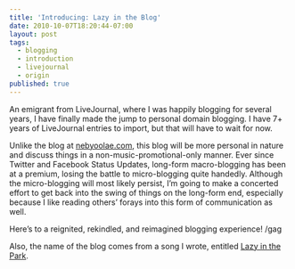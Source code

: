 ```yaml
---
title: 'Introducing: Lazy in the Blog'
date: 2010-10-07T18:20:44-07:00
layout: post
tags:
  - blogging
  - introduction
  - livejournal
  - origin
published: true
---
```

An emigrant from LiveJournal, where I was happily blogging for several years, I have finally made the jump to personal domain blogging. I have 7+ years of LiveJournal entries to import, but that will have to wait for now.

<!--more-->

Unlike the blog at [nebyoolae.com](http://nebyoolae.com), this blog will be more personal in nature and discuss things in a non-music-promotional-only manner. Ever since Twitter and Facebook Status Updates, long-form macro-blogging has been at a premium, losing the battle to micro-blogging quite handedly. Although the micro-blogging will most likely persist, I&#8217;m going to make a concerted effort to get back into the swing of things on the long-form end, especially because I like reading others&#8217; forays into this form of communication as well.

Here&#8217;s to a reignited, rekindled, and reimagined blogging experience! /gag

Also, the name of the blog comes from a song I wrote, entitled [Lazy in the Park](http://nebyoolae.com/songs/206 "Lazy in the Park").
